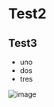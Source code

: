 # Test2

## Test3

* uno
* dos
* tres

![image](https://github.com/user-attachments/assets/40a51282-229f-4ea8-a8cd-5b5b1ee1fa10)




